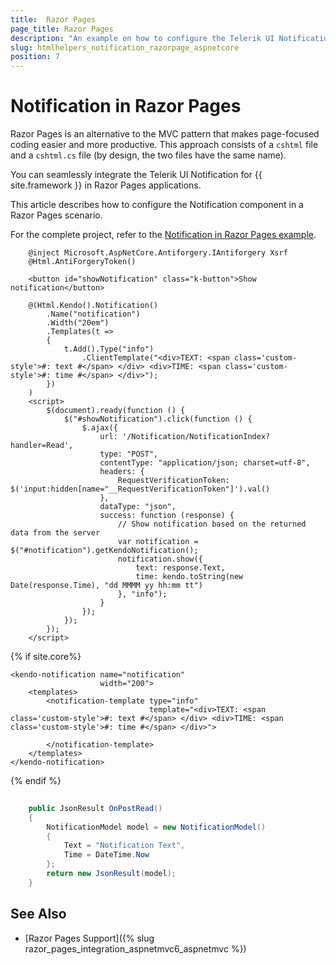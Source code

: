 ```yaml
---
title:  Razor Pages
page_title: Razor Pages
description: "An example on how to configure the Telerik UI Notification component for {{ site.framework }} in a Razor Page."
slug: htmlhelpers_notification_razorpage_aspnetcore
position: 7
---
```


# Notification in Razor Pages

Razor Pages is an alternative to the MVC pattern that makes page-focused coding easier and more productive. This approach consists of a `cshtml` file and a `cshtml.cs` file (by design, the two files have the same name). 

You can seamlessly integrate the Telerik UI Notification for {{ site.framework }} in Razor Pages applications.

This article describes how to configure the Notification component in a Razor Pages scenario.

For the complete project, refer to the [Notification in Razor Pages example](https://github.com/telerik/ui-for-aspnet-core-examples/blob/master/Telerik.Examples.RazorPages/Telerik.Examples.RazorPages/Pages/Notification/NotificationIndex.cshtml).

```HtmlHelper
	@inject Microsoft.AspNetCore.Antiforgery.IAntiforgery Xsrf
	@Html.AntiForgeryToken()	
	
	<button id="showNotification" class="k-button">Show notification</button>
	
	@(Html.Kendo().Notification()
		.Name("notification")
		.Width("20em")
		.Templates(t =>
		{
			t.Add().Type("info")
				.ClientTemplate("<div>TEXT: <span class='custom-style'>#: text #</span> </div> <div>TIME: <span class='custom-style'>#: time #</span> </div>");
		})
	)
	<script>
		$(document).ready(function () {
			$("#showNotification").click(function () {
				$.ajax({
					url: '/Notification/NotificationIndex?handler=Read',
					type: "POST",
					contentType: "application/json; charset=utf-8",
					headers: {
						RequestVerificationToken: $('input:hidden[name="__RequestVerificationToken"]').val()
					},
					dataType: "json",
					success: function (response) {
						// Show notification based on the returned data from the server                    
						var notification = $("#notification").getKendoNotification();
						notification.show({
							text: response.Text,
							time: kendo.toString(new Date(response.Time), "dd MMMM yy hh:mm tt")
						}, "info");
					}
				});
			});
		});
	</script>
```
{% if site.core%}
```TagHelper
<kendo-notification name="notification"
                    width="200">
    <templates>
        <notification-template type="info"
                               template="<div>TEXT: <span class='custom-style'>#: text #</span> </div> <div>TIME: <span class='custom-style'>#: time #</span> </div>">
            
        </notification-template>
    </templates>
</kendo-notification>
```
{% endif %}
```C# PageModel
	
	public JsonResult OnPostRead()
    {
        NotificationModel model = new NotificationModel()
        {
            Text = "Notification Text",
            Time = DateTime.Now
        };
        return new JsonResult(model);
    }
```

## See Also

* [Razor Pages Support]({% slug razor_pages_integration_aspnetmvc6_aspnetmvc %})

